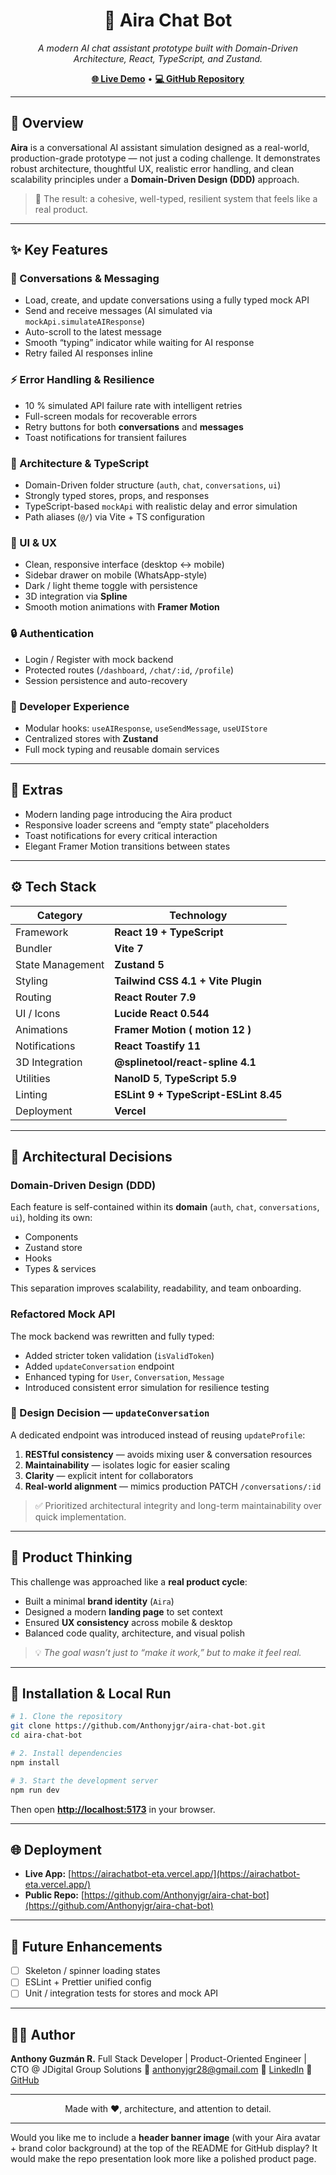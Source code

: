 <h1 align="center">🤖 Aira Chat Bot</h1>

<p align="center">
  <em>A modern AI chat assistant prototype built with Domain-Driven Architecture, React, TypeScript, and Zustand.</em>
</p>

<p align="center">
  <a href="https://airachatbot-eta.vercel.app/" target="_blank"><b>🌐 Live Demo</b></a> •
  <a href="https://github.com/Anthonyjgr/aira-chat-bot" target="_blank"><b>💻 GitHub Repository</b></a>
</p>

---

## 🧠 Overview

**Aira** is a conversational AI assistant simulation designed as a real-world, production-grade prototype — not just a coding challenge.
It demonstrates robust architecture, thoughtful UX, realistic error handling, and clean scalability principles under a **Domain-Driven Design (DDD)** approach.

> 🧩 The result: a cohesive, well-typed, resilient system that feels like a real product.

---

## ✨ Key Features

### 💬 Conversations & Messaging

* Load, create, and update conversations using a fully typed mock API
* Send and receive messages (AI simulated via `mockApi.simulateAIResponse`)
* Auto-scroll to the latest message
* Smooth “typing” indicator while waiting for AI response
* Retry failed AI responses inline

### ⚡ Error Handling & Resilience

* 10 % simulated API failure rate with intelligent retries
* Full-screen modals for recoverable errors
* Retry buttons for both **conversations** and **messages**
* Toast notifications for transient failures

### 🧱 Architecture & TypeScript

* Domain-Driven folder structure (`auth`, `chat`, `conversations`, `ui`)
* Strongly typed stores, props, and responses
* TypeScript-based `mockApi` with realistic delay and error simulation
* Path aliases (`@/`) via Vite + TS configuration

### 🎨 UI & UX

* Clean, responsive interface (desktop ↔ mobile)
* Sidebar drawer on mobile (WhatsApp-style)
* Dark / light theme toggle with persistence
* 3D integration via **Spline**
* Smooth motion animations with **Framer Motion**

### 🔒 Authentication

* Login / Register with mock backend
* Protected routes (`/dashboard`, `/chat/:id`, `/profile`)
* Session persistence and auto-recovery

### 🧰 Developer Experience

* Modular hooks: `useAIResponse`, `useSendMessage`, `useUIStore`
* Centralized stores with **Zustand**
* Full mock typing and reusable domain services

---

## 🧩 Extras

* Modern landing page introducing the Aira product
* Responsive loader screens and “empty state” placeholders
* Toast notifications for every critical interaction
* Elegant Framer Motion transitions between states

---

## ⚙️ Tech Stack

| Category         | Technology                            |
| ---------------- | ------------------------------------- |
| Framework        | **React 19 + TypeScript**             |
| Bundler          | **Vite 7**                            |
| State Management | **Zustand 5**                         |
| Styling          | **Tailwind CSS 4.1 + Vite Plugin**    |
| Routing          | **React Router 7.9**                  |
| UI / Icons       | **Lucide React 0.544**                |
| Animations       | **Framer Motion ( motion 12 )**       |
| Notifications    | **React Toastify 11**                 |
| 3D Integration   | **@splinetool/react-spline 4.1**      |
| Utilities        | **NanoID 5**, **TypeScript 5.9**      |
| Linting          | **ESLint 9 + TypeScript-ESLint 8.45** |
| Deployment       | **Vercel**                            |

---

## 🧠 Architectural Decisions

### Domain-Driven Design (DDD)

Each feature is self-contained within its **domain** (`auth`, `chat`, `conversations`, `ui`), holding its own:

* Components
* Zustand store
* Hooks
* Types & services

This separation improves scalability, readability, and team onboarding.

### Refactored Mock API

The mock backend was rewritten and fully typed:

* Added stricter token validation (`isValidToken`)
* Added `updateConversation` endpoint
* Enhanced typing for `User`, `Conversation`, `Message`
* Introduced consistent error simulation for resilience testing

### 🧩 Design Decision — `updateConversation`

A dedicated endpoint was introduced instead of reusing `updateProfile`:

1. **RESTful consistency** — avoids mixing user & conversation resources
2. **Maintainability** — isolates logic for easier scaling
3. **Clarity** — explicit intent for collaborators
4. **Real-world alignment** — mimics production PATCH `/conversations/:id`

> ✅ Prioritized architectural integrity and long-term maintainability over quick implementation.

---

## 🧠 Product Thinking

This challenge was approached like a **real product cycle**:

* Built a minimal **brand identity** (`Aira`)
* Designed a modern **landing page** to set context
* Ensured **UX consistency** across mobile & desktop
* Balanced code quality, architecture, and visual polish

> 💡 *The goal wasn’t just to “make it work,” but to make it feel real.*

---

## 🧰 Installation & Local Run

```bash
# 1. Clone the repository
git clone https://github.com/Anthonyjgr/aira-chat-bot.git
cd aira-chat-bot

# 2. Install dependencies
npm install

# 3. Start the development server
npm run dev
```

Then open **[http://localhost:5173](http://localhost:5173)** in your browser.

---

## 🌐 Deployment

* **Live App:** [https://airachatbot-eta.vercel.app/](https://airachatbot-eta.vercel.app/)
* **Public Repo:** [https://github.com/Anthonyjgr/aira-chat-bot](https://github.com/Anthonyjgr/aira-chat-bot)

---

## 🔭 Future Enhancements

* [ ] Skeleton / spinner loading states
* [ ] ESLint + Prettier unified config
* [ ] Unit / integration tests for stores and mock API

---

## 👨‍💻 Author

**Anthony Guzmán R.**
Full Stack Developer | Product-Oriented Engineer | CTO @ JDigital Group Solutions
📧 [anthonyjgr28@gmail.com](mailto:anthonyjgr28@gmail.com)
🔗 [LinkedIn](https://www.linkedin.com/in/anthony-guzman-840449135/)
🔗 [GitHub](https://github.com/Anthonyjgr)

---

<p align="center">Made with ❤️, architecture, and attention to detail.</p>

---

Would you like me to include a **header banner image** (with your Aira avatar + brand color background) at the top of the README for GitHub display? It would make the repo presentation look more like a polished product page.

